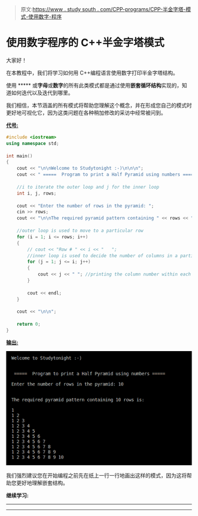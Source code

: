 > 原文:[https://www . study south . com/CPP-programs/CPP-半金字塔-模式-使用数字-程序](https://www.studytonight.com/cpp-programs/cpp-half-pyramid-pattern-using-numbers-program)

# 使用数字程序的 C++半金字塔模式

大家好！

在本教程中，我们将学习如何用 C++编程语言使用数字打印半金字塔结构。

使用 ***** 或**字母**或**数字**的所有此类模式都是通过使用**嵌套循环结构**实现的，知道如何迭代以及迭代到哪里。

我们相信，本节涵盖的所有模式将帮助您理解这个概念，并在形成您自己的模式时更好地可视化它，因为这类问题在各种稍加修改的采访中经常被问到。

<u>**代号:**</u>

```cpp
#include <iostream>
using namespace std;

int main()
{
    cout << "\n\nWelcome to Studytonight :-)\n\n\n";
    cout << " =====  Program to print a Half Pyramid using numbers ===== \n\n";

    //i to iterate the outer loop and j for the inner loop
    int i, j, rows;

    cout << "Enter the number of rows in the pyramid: ";
    cin >> rows;
    cout << "\n\nThe required pyramid pattern containing " << rows << " rows is:\n\n";

    //outer loop is used to move to a particular row
    for (i = 1; i <= rows; i++)
    {
        // cout << "Row # " << i << "   ";
        //inner loop is used to decide the number of columns in a particular row
        for (j = 1; j <= i; j++)
        {
            cout << j << " "; //printing the column number within each row
        }

        cout << endl;
    }

    cout << "\n\n";

    return 0;
}
```

<u>**输出:**</u>

![C++ half pyramid using numbers](img/6991f366bd5385540f54445fecbea302.png)

我们强烈建议您在开始编程之前先在纸上一行一行地画出这样的模式，因为这将帮助您更好地理解嵌套结构。

**继续学习:**

* * *

* * *